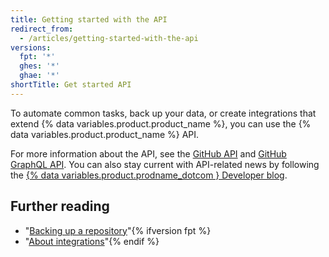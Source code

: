 ```yaml
---
title: Getting started with the API
redirect_from:
  - /articles/getting-started-with-the-api
versions:
  fpt: '*'
  ghes: '*'
  ghae: '*'
shortTitle: Get started API
---
```


To automate common tasks, back up your data, or create integrations that extend {% data variables.product.product_name %}, you can use the {% data variables.product.product_name %} API.

For more information about the API, see the [GitHub API](/rest) and [GitHub GraphQL API](/graphql). You can also stay current with API-related news by following the [{% data variables.product.prodname_dotcom 
} Developer blog](https://developer.github.com/changes/).

## Further reading

- "[Backing up a repository](/articles/backing-up-a-repository)"{% ifversion fpt %}
- "[About integrations](/articles/about-integrations)"{% endif %}

